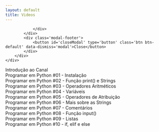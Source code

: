 ```yaml
---
layout: default
title: Videos
---
```


<div class='modal fade' id='youtubeModal' tabindex='-1' role='dialog' aria-labelledby='modalLabel'>
	<div class='modal-dialog' role='document'>
		<div class='modal-content'>
			<div class='modal-body'>
				<div id='videoModal'>
					
				</div>
			</div>
			<div class='modal-footer'>
				<button id='closeModal' type='button' class='btn btn-default' data-dismiss='modal'>Close</button>
			</div>
		</div>
	</div>
</div>
<div class="videoContainer">
	<div class="img">
		<div id='51umZuwk74E' class='video'>
		</div>
		<div class="description">Introdução ao Canal</div>
	</div>
</div>
<div class="videoContainer">
	<div class="img">
		<div id='fkG6Kxh-mWQ' class='video'>
		</div>
		<div class="description">Programar em Python #01 - Instalação</div>
	</div>
</div>
<div class="videoContainer">
	<div class="img">
		<div id='6_nEyXIayA0' class='video'>
		</div>
		<div class="description">Programar em Python #02 - Função print() e Strings</div>
	</div>
</div>
<div class="videoContainer">
	<div class="img">
		<div id='Gj_IiwOOVSs' class='video'>
		</div>
		<div class="description">Programar em Python #03 - Operadores Aritméticos</div>
	</div>
</div>
<div class="videoContainer">
	<div class="img">
		<div id='LIBRw9IO1sk' class='video'>
		</div>
		<div class="description">Programar em Python #04 - Variáveis</div>
	</div>
</div>
<div class="videoContainer">
	<div class="img">
		<div id='ASC94zP4oY4' class='video'>
		</div>
		<div class="description">Programar em Python #05 - Operadores de Atribuição</div>
	</div>
</div>
<div class="videoContainer">
	<div class="img">
		<div id='2a2XVYyRjhY' class='video'>
		</div>
		<div class="description">Programar em Python #06 - Mais sobre as Strings</div>
	</div>
</div>
<div class="videoContainer">
	<div class="img">
		<div id='KBGHi3IV7t8' class='video'>
		</div>
		<div class="description">Programar em Python #07 - Comentários</div>
	</div>
</div>
<div class="videoContainer">
	<div class="img">
		<div id='dmuc2yimrig' class='video'>
		</div>
		<div class="description">Programar em Python #08 - Função input()</div>
	</div>
</div>
<div class="videoContainer">
	<div class="img">
		<div id='2G-BrOX4t_w' class='video'>
		</div>
		<div class="description">Programar em Python #09 - Listas</div>
	</div>
</div>
<div class="videoContainer">
	<div class="img">
		<div id='_0RLNVFJ0nw' class='video'>
		</div>
		<div class="description">Programar em Python #10 - if, elif e else</div>
	</div>
</div>

<script>
	var tag = document.createElement('script');
	var player, firstScriptTag;

	tag.src = 'https://www.youtube.com/iframe_api';
	firstScriptTag = document.getElementsByTagName('script')[0];
	firstScriptTag.parentNode.insertBefore(tag, firstScriptTag);

	function onYouTubeIframeAPIReady() { }

	$('.video').each(function() {
		$(this).css('background-image', 'url(//i.ytimg.com/vi/' + this.id + '/hqdefault.jpg)');
		
		$(document).delegate('#' + this.id, 'click', function() {
			player = new YT.Player('videoModal', {
				videoId: this.id,
				events: {
					'onReady': openModal
				}
			});

			function openModal() {
				$('#youtubeModal').modal({backdrop: 'static'});
				player.setPlaybackQuality('highres');
				player.playVideo();
			};
		});
	});

	$('#closeModal').click(function(){
		player.destroy();
	});
</script>